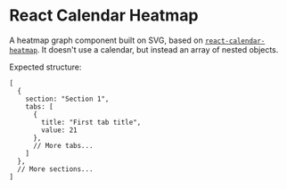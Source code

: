 # React Calendar Heatmap

A heatmap graph component built on SVG, based on [`react-calendar-heatmap`](http://patientslikeme.github.io/react-calendar-heatmap/). It doesn't use a calendar, but instead an array of nested objects.

Expected structure:

```
[
  {
    section: "Section 1",
    tabs: [
      {
        title: "First tab title",
        value: 21
      },
      // More tabs...
    ]
  },
  // More sections...
]
```